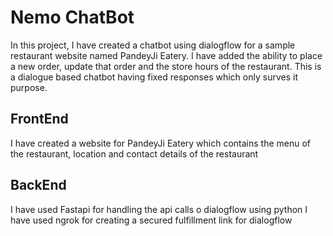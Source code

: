 # Nemo ChatBot
In this project, I have created a chatbot using dialogflow for a sample restaurant website named PandeyJi Eatery.
I have added the ability to place a new order, update that order and the store hours of the restaurant.
This is a dialogue based chatbot having fixed responses which only surves it purpose.

## FrontEnd
I have created a website for PandeyJi Eatery which contains the menu of the restaurant, location and contact details of the restaurant

## BackEnd
I have used Fastapi for handling the api calls o dialogflow using python
I have used ngrok for creating a secured fulfillment link for dialogflow
